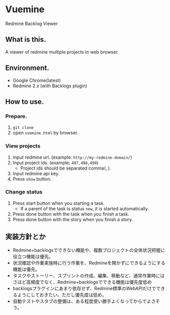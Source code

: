 # Vuemine
Redmine Backlog Viewer

## What is this.
A viewer of redmine multiple projects in web browser.

## Environment.
* Google Chrome(latest)
* Redmine 2.x (with Backlogs plugin)

## How to use.
### Prepare.
1. `git clone`
2. open `vuemine.html` by browser.

### View projects
1. Input redmine url. (example: `http://my-redmine-domain/`)
2. Input project ids. (example: `497,498,499`)
    * Project ids should be separated comma(`,`).
3. Input redmine api key.
4. Press `show` button.

### Change status
1. Press start button when you starting a task.
    * If a parent of the task is status `new`, it is started automatically.
2. Press done button with the task when you finish a task.
3. Press done button with the story when you finish a story.

## 実装方針とか
* Redmine+backlogsでできない機能や、複数プロジェクトの全体状況把握に役立つ機能は優先。
* 状況確認や作業実施時に行う作業を、Redmineを開かずにできるようにする機能は優先。
* タスクやストーリー、スプリントの作成、編集、移動など、通常作業時にはさほど高頻度でなく、Redmine+backlogsでできる機能は優先度低め
* backlogsプラグインにあまり依存せず、Redmine標準のWebAPIだけでできるようにしておきたい。ただし優先度は低め。
* 自動テストやスタブの整備は、ある程度使い勝手よくなってからでよさそう。
